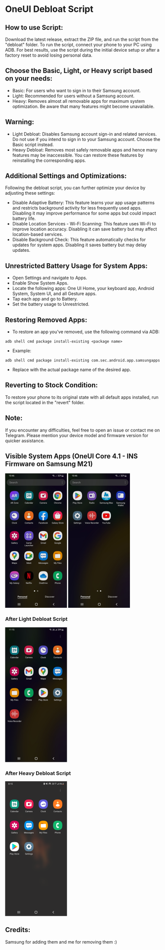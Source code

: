 # OneUI Debloat Script

## How to use Script: 
Download the latest release, extract the ZIP file, and run the script from the "debloat" folder. To run the script, connect your phone to your PC using ADB. For best results, use the script during the initial device setup or after a factory reset to avoid losing personal data.

## Choose the Basic, Light, or Heavy script based on your needs:
- Basic: For users who want to sign in to their Samsung account.
- Light: Recommended for users without a Samsung account.
- Heavy: Removes almost all removable apps for maximum system optimization. Be aware that many features might become unavailable.

## Warning:
- Light Debloat: Disables Samsung account sign-in and related services. Do not use if you intend to sign in to your Samsung account. Choose the Basic script instead.
- Heavy Debloat: Removes most safely removable apps and hence many features may be inaccessible. You can restore these features by reinstalling the corresponding apps.

## Additional Settings and Optimizations:
Following the debloat script, you can further optimize your device by adjusting these settings:

- Disable Adaptive Battery: This feature learns your app usage patterns and restricts background activity for less frequently used apps. Disabling it may improve performance for some apps but could impact battery life.
- Disable Location Services - Wi-Fi Scanning: This feature uses Wi-Fi to improve location accuracy. Disabling it can save battery but may affect location-based services.
- Disable Background Check: This feature automatically checks for updates for system apps. Disabling it saves battery but may delay updates.

## Unrestricted Battery Usage for System Apps:
- Open Settings and navigate to Apps.
- Enable Show System Apps.
- Locate the following apps: One UI Home, your keyboard app, Android System, System UI, and all Gesture apps.
- Tap each app and go to Battery.
- Set the battery usage to Unrestricted.

## Restoring Removed Apps:
- To restore an app you've removed, use the following command via ADB:
~~~
adb shell cmd package install-existing <package name>
~~~

- Example:
~~~
adb shell cmd package install-existing com.sec.android.app.samsungapps
~~~
- Replace <package name> with the actual package name of the desired app.

## Reverting to Stock Condition:
To restore your phone to its original state with all default apps installed, run the script located in the "revert" folder.

## Note:
If you encounter any difficulties, feel free to open an issue or contact me on Telegram. Please mention your device model and firmware version for quicker assistance.

## Visible System Apps (OneUI Core 4.1 - INS Firmware on Samsung M21)
<img src="images/1.jpg" width="200"/>  <img src="images/2.jpg" width="200"/>

### After Light Debloat Script
<img src="images/3.jpg" width="200"/>

### After Heavy Debloat Script
<img src="images/4.jpg" width="200"/>

## Credits:
Samsung for adding them and me for removing them :)
